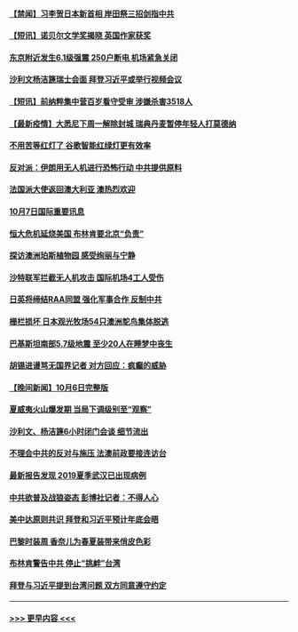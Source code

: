 #### [【禁闻】习李贺日本新首相 岸田祭三招剑指中共](../pages/prog202/a103237000.md?t=10080301) 
#### [【短讯】诺贝尔文学奖揭晓 英国作家获奖](../pages/prog202/a103237055.md?t=10080301) 
#### [东京附近发生6.1级强震 250户断电 机场紧急关闭](../pages/prog202/a103236945.md?t=10080301) 
#### [沙利文杨洁篪瑞士会面 拜登习近平或举行视频会议](../pages/prog202/a103237005.md?t=10080301) 
#### [【短讯】前纳粹集中营百岁看守受审 涉嫌杀害3518人](../pages/prog202/a103237007.md?t=10080301) 
#### [【最新疫情】大悉尼下周一解除封城 瑞典丹麦暂停年轻人打莫德纳](../pages/prog202/a103236988.md?t=10080301) 
#### [不用苦等红灯了 谷歌智能红绿灯更有效率](../pages/prog202/a103236956.md?t=10080301) 
#### [反对派：伊朗用无人机进行恐怖行动 中共提供原料](../pages/prog202/a103236768.md?t=10080301) 
#### [法国派大使返回澳大利亚 澳热烈欢迎](../pages/prog202/a103236765.md?t=10080301) 
#### [10月7日国际重要讯息](../pages/prog202/a103236710.md?t=10080301) 
#### [恒大危机延烧美国 布林肯要北京“负责”](../pages/prog202/a103236689.md?t=10080301) 
#### [探访澳洲珀斯植物园  感受绚丽与宁静](../pages/prog202/a103236704.md?t=10080301) 
#### [沙特联军拦截无人机攻击 国际机场4工人受伤](../pages/prog202/a103236565.md?t=10080301) 
#### [日英将缔结RAA同盟 强化军事合作 反制中共](../pages/prog202/a103236564.md?t=10080301) 
#### [栅栏损坏 日本观光牧场54只澳洲鸵鸟集体脱逃](../pages/prog202/a103236554.md?t=10080301) 
#### [巴基斯坦南部5.7级地震 至少20人在睡梦中丧生](../pages/prog202/a103236527.md?t=10080301) 
#### [胡锡进谩骂无国界记者 对方回应：疯癫的威胁](../pages/prog202/a103236210.md?t=10080301) 
#### [【晚间新闻】10月6日完整版](../pages/prog202/a103236401.md?t=10080301) 
#### [夏威夷火山爆发期 当局下调级别至“观察”](../pages/prog202/a103236238.md?t=10080301) 
#### [沙利文、杨洁篪6小时闭门会谈 细节流出](../pages/prog202/a103236464.md?t=10080301) 
#### [不理会中共的反对与施压 法澳前政要接连访台](../pages/prog202/a103236315.md?t=10080301) 
#### [最新报告发现 2019夏季武汉已出现病例](../pages/prog202/a103235058.md?t=10080301) 
#### [中共欲普及战狼姿态 彭博社记者：不得人心](../pages/prog202/a103236208.md?t=10080301) 
#### [美中达原则共识 拜登和习近平预计年底会晤](../pages/prog202/a103236090.md?t=10080301) 
#### [巴黎时装周 香奈儿为春夏装带来俏皮色彩](../pages/prog202/a103236151.md?t=10080301) 
#### [布林肯警告中共 停止“挑衅”台湾](../pages/prog202/a103236153.md?t=10080301) 
#### [拜登与习近平提到台湾问题 双方同意遵守约定](../pages/prog202/a103236104.md?t=10080301) 

----
#### [ >>> 更早内容 <<< ](../indexes/prog202-earlier.md)
